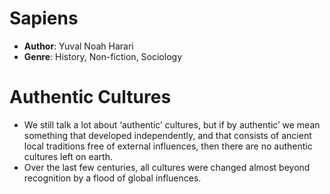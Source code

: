 # Sapiens
- **Author**: Yuval Noah Harari 
- **Genre**: History, Non-fiction, Sociology

# Authentic Cultures
- We still talk a lot about ‘authentic’ cultures, but if by authentic’ we mean something that developed independently, and that consists of ancient local traditions free of external influences, then there are no authentic cultures left on earth.
- Over the last few centuries, all cultures were changed almost beyond recognition by a flood of global influences.